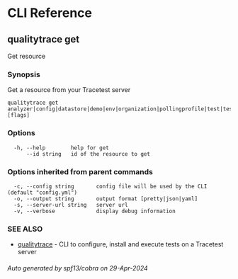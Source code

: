 # CLI Reference
## qualitytrace get

Get resource

### Synopsis

Get a resource from your Tracetest server

```
qualitytrace get analyzer|config|datastore|demo|env|organization|pollingprofile|test|testrunner|testsuite|variableset [flags]
```

### Options

```
  -h, --help        help for get
      --id string   id of the resource to get
```

### Options inherited from parent commands

```
  -c, --config string       config file will be used by the CLI (default "config.yml")
  -o, --output string       output format [pretty|json|yaml]
  -s, --server-url string   server url
  -v, --verbose             display debug information
```

### SEE ALSO

* [qualitytrace](qualitytrace.md)	 - CLI to configure, install and execute tests on a Tracetest server

###### Auto generated by spf13/cobra on 29-Apr-2024
